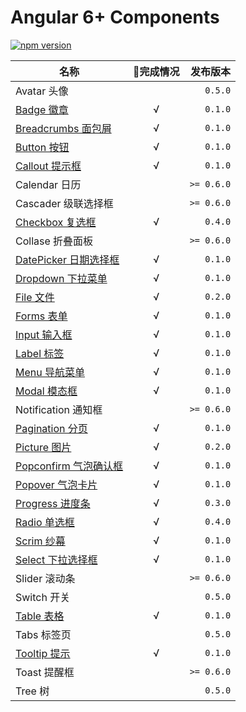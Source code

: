 # Angular 6+ Components

[![npm version](https://badge.fury.io/js/%40ng-tangram%2Fcomponents.svg)](https://www.npmjs.com/@ng-tangram/components)

名称 | 完成情况 | 发布版本
--- | :-------: | ------:
Avatar 头像 | | `0.5.0`
[Badge 徽章](https://livebridge-lab.github.io/ng-tangram-docs#/components/badge) | &radic; | `0.1.0`
[Breadcrumbs 面包屑](https://livebridge-lab.github.io/ng-tangram-docs#/components/breadcrumbs) | &radic; | `0.1.0`
[Button 按钮](https://livebridge-lab.github.io/ng-tangram-docs#/components/button) | &radic; | `0.1.0`
[Callout 提示框](https://livebridge-lab.github.io/ng-tangram-docs#/components/callout) | &radic; | `0.1.0`
Calendar 日历 | | `>= 0.6.0`
Cascader 级联选择框 | | `>= 0.6.0`
[Checkbox 复选框](https://livebridge-lab.github.io/ng-tangram-docs#/components/checkbox) | &radic; | `0.4.0`
Collase 折叠面板 | | `>= 0.6.0`
[DatePicker 日期选择框](https://livebridge-lab.github.io/ng-tangram-docs#/components/datepicker) | &radic; | `0.1.0`
[Dropdown 下拉菜单](https://livebridge-lab.github.io/ng-tangram-docs#/components/dropdown) | &radic; | `0.1.0`
[File 文件](https://livebridge-lab.github.io/ng-tangram-docs#/components/file) | &radic; | `0.2.0`
[Forms 表单](https://livebridge-lab.github.io/ng-tangram-docs#/components/forms) | &radic; | `0.1.0`
[Input 输入框](https://livebridge-lab.github.io/ng-tangram-docs#/components/input) | &radic; | `0.1.0`
[Label 标签](https://livebridge-lab.github.io/ng-tangram-docs#/components/label) | &radic; | `0.1.0`
[Menu 导航菜单](https://livebridge-lab.github.io/ng-tangram-docs#/components/menu) | &radic; | `0.1.0`
[Modal 模态框](https://livebridge-lab.github.io/ng-tangram-docs#/components/modal) | &radic; | `0.1.0`
Notification 通知框 | | `>= 0.6.0`
[Pagination 分页](https://livebridge-lab.github.io/ng-tangram-docs#/components/pagination) | &radic; | `0.1.0`
[Picture 图片](https://livebridge-lab.github.io/ng-tangram-docs#/components/picture) | &radic; | `0.2.0`
[Popconfirm 气泡确认框](https://livebridge-lab.github.io/ng-tangram-docs#/components/popconfirm) | &radic; | `0.1.0`
[Popover 气泡卡片](https://livebridge-lab.github.io/ng-tangram-docs#/components/popover) | &radic; | `0.1.0`
[Progress 进度条](https://livebridge-lab.github.io/ng-tangram-docs#/components/progress) | &radic; | `0.3.0`
[Radio 单选框](https://livebridge-lab.github.io/ng-tangram-docs#/components/radio) | &radic; | `0.4.0`
[Scrim 纱幕](https://livebridge-lab.github.io/ng-tangram-docs#/components/ccrim) | &radic; | `0.1.0`
[Select 下拉选择框](https://livebridge-lab.github.io/ng-tangram-docs#/components/select) | &radic; | `0.1.0`
Slider 滚动条 | | `>= 0.6.0`
Switch 开关 | | `0.5.0`
[Table 表格](https://livebridge-lab.github.io/ng-tangram-docs#/components/table) | &radic; | `0.1.0`
Tabs 标签页 | | `0.5.0`
[Tooltip 提示](https://livebridge-lab.github.io/ng-tangram-docs#/components/tooltip) | &radic; | `0.1.0`
Toast 提醒框 | | `>= 0.6.0`
Tree 树 | | `0.5.0`
